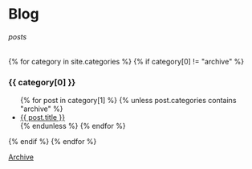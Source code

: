 # Blog
###### posts
{% for category in site.categories %}
  {% if category[0] != "archive" %}
  <h3>{{ category[0] }}</h3>
  <ul>
    {% for post in category[1] %}
    {% unless post.categories contains "archive" %}
      <li><a href="{{ post.url }}">{{ post.title }}</a></li>
    {% endunless %}
    {% endfor %}
  </ul>
{% endif %}
{% endfor %}

[Archive](https://github.enim.ga/archive)
